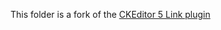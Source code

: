 This folder is a fork of the [CKEditor 5 Link plugin](https://github.com/ckeditor/ckeditor5/tree/master/packages/ckeditor5-link)
